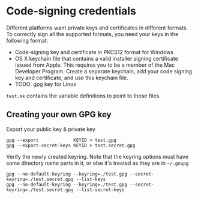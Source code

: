 # Code-signing credentials
Different platforms want private keys and certificates in different formats.
To correctly sign all the supported formats, you need your keys in the following format:
 
* Code-signing key and certificate in PKCS12 format for Windows
* OS X keychain file that contains a valid installer signing certificate issued from Apple.
  This requires you to be a member of the Mac Developer Program. Create a separate keychain,
  add your code signing key and certificate, and use this keychain file.
* TODO: gpg key for Linux

`test.mk` contains the variable definitions to point to those files. 

## Creating your own GPG key
Export your public key & private key

    gpg --export             KEYID > test.gpg
    gpg --export-secret-keys KEYID > test.secret.gpg

Verify the newly created keyring. Note that the keyring options must have some directory name parts in it, or else it's treated as they are in `~/.gnupg`

    gpg --no-default-keyring --keyring=./test.gpg --secret-keyring=./test.secret.gpg --list-keys
    gpg --no-default-keyring --keyring=./test.gpg --secret-keyring=./test.secret.gpg --list-secret-keys
